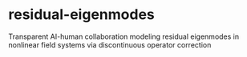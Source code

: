 # residual-eigenmodes
Transparent AI-human collaboration modeling residual eigenmodes in nonlinear field systems via discontinuous operator correction
